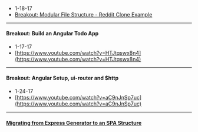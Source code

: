 ####
- 1-18-17
- [Breakout: Modular File Structure - Reddit Clone Example](https://www.youtube.com/watch?v=eba-s6HnCYY)

---

#### Breakout: Build an Angular Todo App
- 1-17-17
- [https://www.youtube.com/watch?v=HTJtqswx8n4](https://www.youtube.com/watch?v=HTJtqswx8n4)

---
#### Breakout: Angular Setup, ui-router and $http
- 1-24-17
- [https://www.youtube.com/watch?v=aC9nJnSp7uc](https://www.youtube.com/watch?v=aC9nJnSp7uc)

---

#### [Migrating from Express Generator to an SPA Structure](https://learn.galvanize.com/content/gSchool/angular-curriculum/master/40%20-%20Deploying/45%20-%20Migrating%20from%20Express%20Generator.md)
